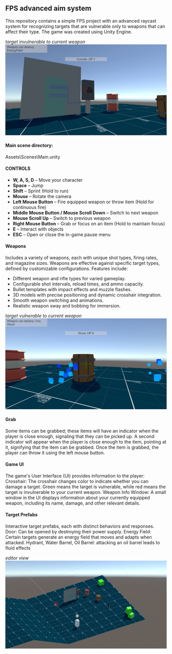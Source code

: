 ## FPS advanced aim system
This repository contains a simple FPS project with an advanced raycast system for recognizing targets that are vulnerable only to weapons that can affect their type.
The game was created using Unity Engine.

*target invulnerable to current weapon*
![alt text](https://github.com/PiotrCynowski/FPS_advanced_aiming/blob/master/GitPics/fps_1.png?raw=true)

#### Main scene directory:
Assets\Scenes\Main.unity

#### CONTROLS
- **W, A, S, D** – Move your character  
- **Space** – Jump  
- **Shift** – Sprint (Hold to run)  
- **Mouse** – Rotate the camera  
- **Left Mouse Button** – Fire equipped weapon or throw item (Hold for continuous fire)  
- **Middle Mouse Button / Mouse Scroll Down** – Switch to next weapon  
- **Mouse Scroll Up** – Switch to previous weapon  
- **Right Mouse Button** – Grab or focus on an item (Hold to maintain focus)  
- **E** – Interact with objects  
- **ESC** – Open or close the in-game pause menu

#### Weapons
Includes a variety of weapons, each with unique shot types, firing rates, and magazine sizes. Weapons are effective against specific target types, defined by customizable configurations.
Features include:
- Different weapon and rifle types for varied gameplay.
- Configurable shot intervals, reload times, and ammo capacity.
- Bullet templates with impact effects and muzzle flashes.
- 3D models with precise positioning and dynamic crosshair integration.
- Smooth weapon switching and animations.
- Realistic weapon sway and bobbing for immersion.
  
*target vulnerable to current weapon*
![alt text](https://github.com/PiotrCynowski/FPS_advanced_aiming/blob/master/GitPics/fps_2.png?raw=true)

#### Grab
Some items can be grabbed; these items will have an indicator when the player is close enough, signaling that they can be picked up. A second indicator will appear when the player is close enough to the item, pointing at it, signifying that the item can be grabbed. Once the item is grabbed, the player can throw it using the left mouse button.

#### Game UI
The game's User Interface (UI) provides information to the player: 
Crosshair: The crosshair changes color to indicate whether you can damage a target. Green means the target is vulnerable, while red means the target is invulnerable to your current weapon.
Weapon Info Window: A small window in the UI displays information about your currently equipped weapon, including its name, damage, and other relevant details.

#### Target Prefabs
Interactive target prefabs, each with distinct behaviors and responses. 
Door: Can be opened by destroying their power supply.
Energy Field: Certain targets generate an energy field that moves and adapts when attacked. 
Hydrant, Water Barrel, Oil Barrel: attacking an oil barrel leads to fluid effects

*editor view*
![alt text](https://github.com/PiotrCynowski/FPS_advanced_aiming/blob/master/GitPics/fps_3.png?raw=true)
